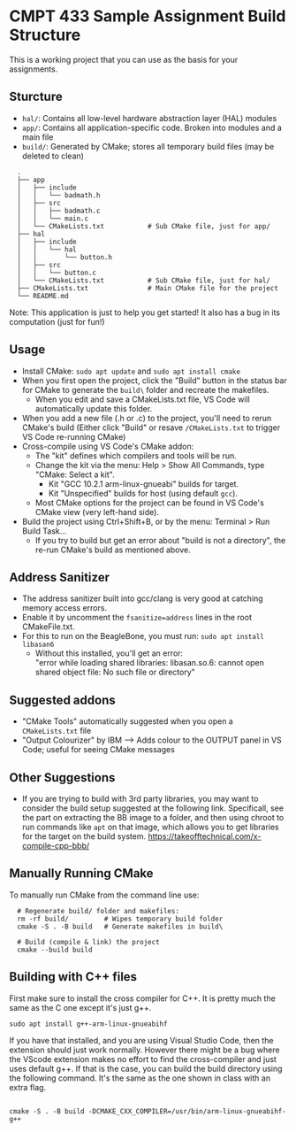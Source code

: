 # CMPT 433 Sample Assignment Build Structure

This is a working project that you can use as the basis for your assignments.

## Sturcture

- `hal/`: Contains all low-level hardware abstraction layer (HAL) modules
- `app/`: Contains all application-specific code. Broken into modules and a main file
- `build/`: Generated by CMake; stores all temporary build files (may be deleted to clean)

```
  .
  ├── app
  │   ├── include
  │   │   └── badmath.h
  │   ├── src
  │   │   ├── badmath.c
  │   │   └── main.c
  │   └── CMakeLists.txt           # Sub CMake file, just for app/
  ├── hal
  │   ├── include
  │   │   └── hal
  │   │       └── button.h
  │   ├── src
  │   │   └── button.c
  │   └── CMakeLists.txt           # Sub CMake file, just for hal/
  ├── CMakeLists.txt               # Main CMake file for the project
  └── README.md
```  

Note: This application is just to help you get started! It also has a bug in its computation (just for fun!)

## Usage

- Install CMake: `sudo apt update` and `sudo apt install cmake`
- When you first open the project, click the "Build" button in the status bar for CMake to generate the `build\` folder and recreate the makefiles.
  - When you edit and save a CMakeLists.txt file, VS Code will automatically update this folder.
- When you add a new file (.h or .c) to the project, you'll need to rerun CMake's build
  (Either click "Build" or resave `/CMakeLists.txt` to trigger VS Code re-running CMake)
- Cross-compile using VS Code's CMake addon:
  - The "kit" defines which compilers and tools will be run.
  - Change the kit via the menu: Help > Show All Commands, type "CMake: Select a kit".
    - Kit "GCC 10.2.1 arm-linux-gnueabi" builds for target.
    - Kit "Unspecified" builds for host (using default `gcc`).
  - Most CMake options for the project can be found in VS Code's CMake view (very left-hand side).
- Build the project using Ctrl+Shift+B, or by the menu: Terminal > Run Build Task...
  - If you try to build but get an error about "build is not a directory", the re-run CMake's build as mentioned above.

## Address Sanitizer

- The address sanitizer built into gcc/clang is very good at catching memory access errors.
- Enable it by uncomment the `fsanitize=address` lines in the root CMakeFile.txt.
- For this to run on the BeagleBone, you must run:
  `sudo apt install libasan6`
  - Without this installed, you'll get an error:   
    "error while loading shared libraries: libasan.so.6: cannot open shared object file: No such file or directory"

## Suggested addons

- "CMake Tools" automatically suggested when you open a `CMakeLists.txt` file
- "Output Colourizer" by IBM 
    --> Adds colour to the OUTPUT panel in VS Code; useful for seeing CMake messages

## Other Suggestions

- If you are trying to build with 3rd party libraries, you may want to consider the 
  build setup suggested at the following link. Specificall, see the part on 
  extracting the BB image to a folder, and then using chroot to run commands like
  `apt` on that image, which allows you to get libraries for the target on the build system.
  https://takeofftechnical.com/x-compile-cpp-bbb/

## Manually Running CMake

To manually run CMake from the command line use:

```shell
  # Regenerate build/ folder and makefiles:
  rm -rf build/         # Wipes temporary build folder
  cmake -S . -B build   # Generate makefiles in build\

  # Build (compile & link) the project
  cmake --build build
```

## Building with C++ files

First make sure to install the cross compiler for C++. It is pretty much the same as the C one except it's just g++.
```shell
sudo apt install g++-arm-linux-gnueabihf
```

If you have that installed, and you are using Visual Studio Code, then the extension should just work normally. However
there might be a bug where the VScode extension makes no effort to find the cross-compiler and just uses default g++.
If that is the case, you can build the build directory using the following command. It's the same as the one shown in 
class with an extra flag.
```shell

cmake -S . -B build -DCMAKE_CXX_COMPILER=/usr/bin/arm-linux-gnueabihf-g++
```
